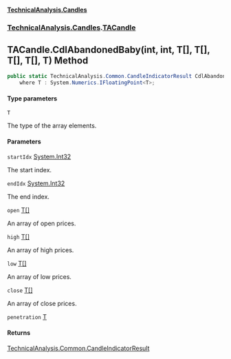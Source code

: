 #### [TechnicalAnalysis.Candles](Atypical.TechnicalAnalysis.Candles.md 'Atypical.TechnicalAnalysis.Candles')
### [TechnicalAnalysis.Candles](Atypical.TechnicalAnalysis.Candles.md#TechnicalAnalysis.Candles 'TechnicalAnalysis.Candles').[TACandle](TACandle.md 'TechnicalAnalysis.Candles.TACandle')

## TACandle.CdlAbandonedBaby<T>(int, int, T[], T[], T[], T[], T) Method

```csharp
public static TechnicalAnalysis.Common.CandleIndicatorResult CdlAbandonedBaby<T>(int startIdx, int endIdx, T[] open, T[] high, T[] low, T[] close, T penetration)
    where T : System.Numerics.IFloatingPoint<T>;
```
#### Type parameters

<a name='TechnicalAnalysis.Candles.TACandle.CdlAbandonedBaby_T_(int,int,T[],T[],T[],T[],T).T'></a>

`T`

The type of the array elements.
#### Parameters

<a name='TechnicalAnalysis.Candles.TACandle.CdlAbandonedBaby_T_(int,int,T[],T[],T[],T[],T).startIdx'></a>

`startIdx` [System.Int32](https://docs.microsoft.com/en-us/dotnet/api/System.Int32 'System.Int32')

The start index.

<a name='TechnicalAnalysis.Candles.TACandle.CdlAbandonedBaby_T_(int,int,T[],T[],T[],T[],T).endIdx'></a>

`endIdx` [System.Int32](https://docs.microsoft.com/en-us/dotnet/api/System.Int32 'System.Int32')

The end index.

<a name='TechnicalAnalysis.Candles.TACandle.CdlAbandonedBaby_T_(int,int,T[],T[],T[],T[],T).open'></a>

`open` [T](TACandle.CdlAbandonedBaby_T_(int,int,T[],T[],T[],T[],T).md#TechnicalAnalysis.Candles.TACandle.CdlAbandonedBaby_T_(int,int,T[],T[],T[],T[],T).T 'TechnicalAnalysis.Candles.TACandle.CdlAbandonedBaby<T>(int, int, T[], T[], T[], T[], T).T')[[]](https://docs.microsoft.com/en-us/dotnet/api/System.Array 'System.Array')

An array of open prices.

<a name='TechnicalAnalysis.Candles.TACandle.CdlAbandonedBaby_T_(int,int,T[],T[],T[],T[],T).high'></a>

`high` [T](TACandle.CdlAbandonedBaby_T_(int,int,T[],T[],T[],T[],T).md#TechnicalAnalysis.Candles.TACandle.CdlAbandonedBaby_T_(int,int,T[],T[],T[],T[],T).T 'TechnicalAnalysis.Candles.TACandle.CdlAbandonedBaby<T>(int, int, T[], T[], T[], T[], T).T')[[]](https://docs.microsoft.com/en-us/dotnet/api/System.Array 'System.Array')

An array of high prices.

<a name='TechnicalAnalysis.Candles.TACandle.CdlAbandonedBaby_T_(int,int,T[],T[],T[],T[],T).low'></a>

`low` [T](TACandle.CdlAbandonedBaby_T_(int,int,T[],T[],T[],T[],T).md#TechnicalAnalysis.Candles.TACandle.CdlAbandonedBaby_T_(int,int,T[],T[],T[],T[],T).T 'TechnicalAnalysis.Candles.TACandle.CdlAbandonedBaby<T>(int, int, T[], T[], T[], T[], T).T')[[]](https://docs.microsoft.com/en-us/dotnet/api/System.Array 'System.Array')

An array of low prices.

<a name='TechnicalAnalysis.Candles.TACandle.CdlAbandonedBaby_T_(int,int,T[],T[],T[],T[],T).close'></a>

`close` [T](TACandle.CdlAbandonedBaby_T_(int,int,T[],T[],T[],T[],T).md#TechnicalAnalysis.Candles.TACandle.CdlAbandonedBaby_T_(int,int,T[],T[],T[],T[],T).T 'TechnicalAnalysis.Candles.TACandle.CdlAbandonedBaby<T>(int, int, T[], T[], T[], T[], T).T')[[]](https://docs.microsoft.com/en-us/dotnet/api/System.Array 'System.Array')

An array of close prices.

<a name='TechnicalAnalysis.Candles.TACandle.CdlAbandonedBaby_T_(int,int,T[],T[],T[],T[],T).penetration'></a>

`penetration` [T](TACandle.CdlAbandonedBaby_T_(int,int,T[],T[],T[],T[],T).md#TechnicalAnalysis.Candles.TACandle.CdlAbandonedBaby_T_(int,int,T[],T[],T[],T[],T).T 'TechnicalAnalysis.Candles.TACandle.CdlAbandonedBaby<T>(int, int, T[], T[], T[], T[], T).T')

#### Returns
[TechnicalAnalysis.Common.CandleIndicatorResult](https://docs.microsoft.com/en-us/dotnet/api/TechnicalAnalysis.Common.CandleIndicatorResult 'TechnicalAnalysis.Common.CandleIndicatorResult')
